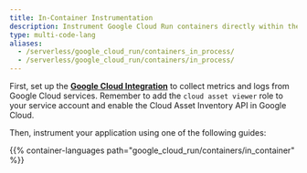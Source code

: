 ```yaml
---
title: In-Container Instrumentation
description: Instrument Google Cloud Run containers directly within the application code for comprehensive monitoring and tracing.
type: multi-code-lang
aliases:
  - /serverless/google_cloud_run/containers_in_process/
  - /serverless/google_cloud_run/containers/in_process/
---
```


First, set up the **[Google Cloud Integration][1]** to collect metrics and logs from Google Cloud services. Remember to add the `cloud asset viewer` role to your service account and enable the Cloud Asset Inventory API in Google Cloud.

Then, instrument your application using one of the following guides:

{{% container-languages path="google_cloud_run/containers/in_container" %}}

[1]: /integrations/google-cloud-platform/
